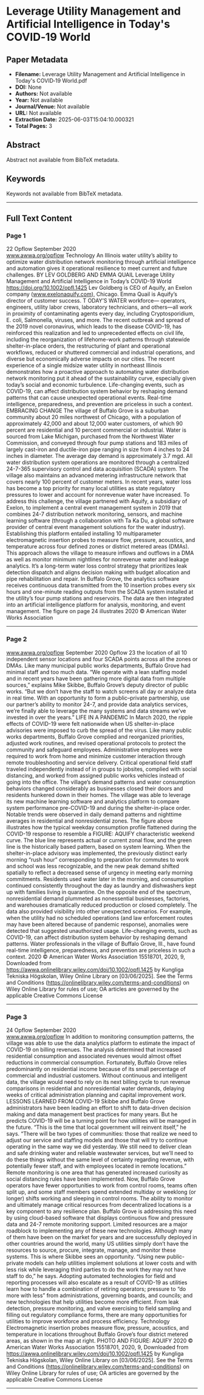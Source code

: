 # Leverage Utility Management and Artificial Intelligence in Today's COVID‐19 World

## Paper Metadata

- **Filename:** Leverage Utility Management and Artificial Intelligence in Today's COVID‐19 World.pdf
- **DOI:** None
- **Authors:** Not available
- **Year:** Not available
- **Journal/Venue:** Not available
- **URL:** Not available
- **Extraction Date:** 2025-06-03T15:04:10.000321
- **Total Pages:** 3

## Abstract

Abstract not available from BibTeX metadata.

## Keywords

Keywords not available from BibTeX metadata.

---

## Full Text Content



### Page 1

22 Opflow September 2020	
www.awwa.org/opflow
Technology
An Illinois water utility’s ability to optimize water distribution network 
monitoring through artificial intelligence and automation gives it 
operational resilience to meet current and future challenges. 
BY LEV GOLDBERG AND EMMA QUAIL
Leverage Utility Management and 
Artificial Intelligence in Today’s 
COVID-19 World
https://doi.org/10.1002/opfl.1425
Lev Goldberg is CEO of Aquify, an Exelon company 
(www.exelonaquify.com), Chicago. Emma Quail is 
Aquify’s director of customer success.
T 
ODAY’S WATER workforce—
operators, engineers, utility 
labor crews, laboratory technicians, and others—all work in 
proximity of contaminating agents every 
day, including Cryptosporidium, E. coli, 
Salmonella, viruses, and more. The recent 
outbreak and spread of the 2019 novel 
coronavirus, which leads to the disease 
COVID-19, has reinforced this realization 
and led to unprecedented effects on civil 
life, including the reorganization of lifehome-work patterns through statewide 
shelter-in-place orders, the restructuring of plant and operational workflows, 
reduced or shuttered commercial and 
industrial operations, and diverse but economically adverse impacts on our cities.
The recent experience of a single midsize water utility in northeast Illinois 
demonstrates how a proactive approach 
to automating water distribution network 
monitoring put it ahead of the sustainability curve, especially given today’s social 
and economic turbulence. Life-changing 
events, such as COVID-19, can affect distribution system behavior by reshaping 
demand patterns that can cause unexpected operational events. Real-time 
intelligence, preparedness, and prevention are priceless in such a context.
EMBRACING CHANGE
The village of Buffalo Grove is a suburban community about 20 miles 
northwest of Chicago, with a population of approximately 42,000 and 
about 12,000 water customers, of which 
90 percent are residential and 10 percent commercial or industrial. Water is 
sourced from Lake Michigan, purchased 
from the Northwest Water Commission, 
and conveyed through four pump 
stations and 183 miles of largely 
cast-iron and ductile-iron pipe ranging in size from 4 inches to 24 inches 
in diameter. The average day demand 
is approximately 3.7 mgd. All water 
distribution system operations are monitored through a centralized 24-7-365 
supervisory control and data acquisition (SCADA) system. The village also 
maintains an advanced metering infrastructure network that covers nearly 100 
percent of customer meters.
In recent years, water loss has 
become a top priority for many local 
utilities as state regulatory pressures 
to lower and account for nonrevenue water have increased. To address 
this challenge, the village partnered 
with Aquify, a subsidiary of Exelon, to 
implement a central event management 
system in 2019 that combines 24-7 distribution network monitoring, sensors, 
and machine learning software (through 
a collaboration with Ta Ka Du, a global 
software provider of central event 
management solutions for the water 
industry). Establishing this platform 
entailed installing 10 multiparameter 
electromagnetic insertion probes to 
measure flow, pressure, acoustics, and 
temperature across four defined zones 
or district metered areas (DMAs).
This approach allows the village to 
measure inflows and outflows in a DMA 
as well as monitor minimum nightlines 
for nonrevenue water and leakage analytics. It’s a long-term water loss control 
strategy that prioritizes leak detection 
dispatch and aligns decision making 
with budget allocation and pipe rehabilitation and repair.
In Buffalo Grove, the analytics 
software receives continuous data transmitted from the 10 insertion probes 
every six hours and one-minute reading 
outputs from the SCADA system installed 
at the utility’s four pump stations and 
reservoirs. The data are then integrated 
into an artificial intelligence platform for 
analysis, monitoring, and event management. The figure on page 24 illustrates 
2020 © American Water Works Association

---


### Page 2

www.awwa.org/opflow	
September 2020 Opflow 23
the location of all 10 independent sensor 
locations and four SCADA points across 
all the zones or DMAs.
Like many municipal public works 
departments, Buffalo Grove had minimal staff and too much data. 
“We operate with a lean staffing 
model and in recent years have been 
gathering more digital data from multiple sources,” explains Mike Skibbe, 
Buffalo Grove’s deputy director of 
public works. “But we don’t have the 
staff to watch screens all day or analyze 
data in real time. With an opportunity to 
form a public–private partnership, use 
our partner’s ability to monitor 24-7, 
and provide data analytics services, 
we’re finally able to leverage the many 
systems and data streams we’ve invested 
in over the years.” 
LIFE IN A PANDEMIC
In March 2020, the ripple effects of 
COVID-19 were felt nationwide when 
US shelter-in-place advisories were 
imposed to curb the spread of the 
virus. Like many public works departments, Buffalo Grove complied and 
reorganized priorities, adjusted work 
routines, and revised operational protocols to protect the community and 
safeguard employees. Administrative 
employees were required to work from 
home and minimize customer interaction through remote troubleshooting 
and service delivery. Critical operational field staff traveled independently 
instead of in groups to jobsites, complied with social distancing, and worked 
from assigned public works vehicles 
instead of going into the office.
The village’s demand patterns and 
water consumption behaviors changed 
considerably as businesses closed their 
doors and residents hunkered down in 
their homes. The village was able to leverage its new machine learning software 
and analytics platform to compare system 
performance pre-COVID-19 and during 
the shelter-in-place order. Notable trends 
were observed in daily demand patterns 
and nighttime averages in residential 
and nonresidential zones. The figure 
above illustrates how the typical weekday consumption profile flattened during 
the COVID-19 response to resemble a 
FIGURE: AQUIFY
characteristic weekend curve. The blue 
line represents actual or current zonal 
flow, and the green line is the historically 
based pattern, based on system learning.
When the shelter-in-place advisory 
was implemented, the previously distinct 
early morning “rush hour” corresponding to preparation for commutes to work 
and school was less recognizable, and 
the new peak demand shifted spatially 
to reflect a decreased sense of urgency 
in meeting early morning commitments. 
Residents used water later in the morning, 
and consumption continued consistently 
throughout the day as laundry and dishwashers kept up with families living 
in quarantine. On the opposite end of 
the spectrum, nonresidential demand 
plummeted as nonessential businesses, 
factories, and warehouses dramatically 
reduced production or closed completely. 
The data also provided visibility into 
other unexpected scenarios. For example, 
when the utility had no scheduled operations (and law enforcement routes may 
have been altered because of pandemic 
response), anomalies were detected that 
suggested unauthorized usage. 
Life-changing events, such as COVID-19, can affect distribution system behavior by 
reshaping demand patterns. Water professionals in the village of Buffalo Grove, Ill., have 
found real-time intelligence, preparedness, and prevention are priceless in such a context.
2020 © American Water Works Association
 15518701, 2020, 9, Downloaded from https://awwa.onlinelibrary.wiley.com/doi/10.1002/opfl.1425 by Kungliga Tekniska Högskolan, Wiley Online Library on [03/06/2025]. See the Terms and Conditions (https://onlinelibrary.wiley.com/terms-and-conditions) on Wiley Online Library for rules of use; OA articles are governed by the applicable Creative Commons License

---


### Page 3

24 Opflow September 2020	
www.awwa.org/opflow
In addition to monitoring consumption patterns, the village was able to 
use the data analytics platform to estimate the impact of COVID-19 on billing 
revenues. The analysis determined 
that increased residential consumption 
and associated revenues would almost 
offset reductions in commercial consumption. Fortunately, Buffalo Grove 
relies predominantly on residential 
income because of its small percentage 
of commercial and industrial customers. Without continuous and intelligent 
data, the village would need to rely on 
its next billing cycle to run revenue 
comparisons in residential and nonresidential water demands, delaying weeks 
of critical administration planning and 
capital improvement work.
LESSONS LEARNED FROM COVID-19 
Skibbe and Buffalo Grove administrators have been leading an effort to shift 
to data-driven decision making and data 
management best practices for many 
years. But he predicts COVID-19 will be 
a turning point for how utilities will be 
managed in the future.
“This is the time that local government 
will reinvent itself,” he says. “There will 
be two types of communities: those that 
realize we need to adjust our service and 
staffing models and those that will try 
to continue operating in the same way 
we did yesterday. We still need to deliver 
clean and safe drinking water and reliable 
wastewater services, but we’ll need to do 
these things without the same level of 
certainty regarding revenue, with potentially fewer staff, and with employees 
located in remote locations.” 
Remote monitoring is one area that 
has generated increased curiosity as 
social distancing rules have been implemented. Now, Buffalo Grove operators 
have fewer opportunities to work from 
control rooms, teams often split up, and 
some staff members spend extended 
multiday or weeklong (or longer) shifts 
working and sleeping in control rooms. 
The ability to monitor and ultimately 
manage critical resources from decentralized locations is a key component to any 
resilience plan. Buffalo Grove is addressing this need by using cloud-based 
software that displays continuous flow 
and pressure data and 24-7 remote monitoring support. 
Limited resources are a major roadblock to implementing any of these 
new technologies. Although many of 
them have been on the market for years 
and are successfully deployed in other 
countries around the world, many US 
utilities simply don’t have the resources 
to source, procure, integrate, manage, 
and monitor these systems. This is where 
Skibbe sees an opportunity.
“Using new public-private models 
can help utilities implement solutions 
at lower costs and with less risk while 
leveraging third parties to do the work 
they may not have staff to do,” he says. 
Adopting automated technologies for 
field and reporting processes will also escalate as a result of COVID-19 as utilities learn 
how to handle a combination of retiring 
operators; pressure to “do more with less” 
from administrations, governing boards, 
and councils; and new technologies that 
help utilities become more efficient. From 
leak detection, pressure monitoring, and 
valve exercising to field sampling and filling 
out regulatory compliance forms, there are 
many opportunities for utilities to improve 
workforce and process efficiency. 
Technology
Electromagnetic insertion probes 
measure flow, pressure, acoustics, and 
temperature in locations throughout 
Buffalo Grove’s four district metered 
areas, as shown in the map at right. 
PHOTO AND FIGURE: AQUIFY
2020 © American Water Works Association
 15518701, 2020, 9, Downloaded from https://awwa.onlinelibrary.wiley.com/doi/10.1002/opfl.1425 by Kungliga Tekniska Högskolan, Wiley Online Library on [03/06/2025]. See the Terms and Conditions (https://onlinelibrary.wiley.com/terms-and-conditions) on Wiley Online Library for rules of use; OA articles are governed by the applicable Creative Commons License

---

